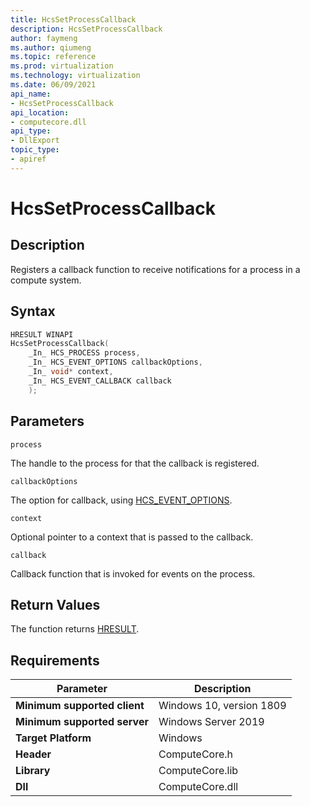 ```yaml
---
title: HcsSetProcessCallback
description: HcsSetProcessCallback
author: faymeng
ms.author: qiumeng
ms.topic: reference
ms.prod: virtualization
ms.technology: virtualization
ms.date: 06/09/2021
api_name:
- HcsSetProcessCallback
api_location:
- computecore.dll
api_type:
- DllExport
topic_type: 
- apiref
---
```

# HcsSetProcessCallback

## Description

Registers a callback function to receive notifications for a process in a compute system.

## Syntax

```cpp
HRESULT WINAPI
HcsSetProcessCallback(
    _In_ HCS_PROCESS process,
    _In_ HCS_EVENT_OPTIONS callbackOptions,
    _In_ void* context,
    _In_ HCS_EVENT_CALLBACK callback
    );
```

## Parameters

`process`

The handle to the process for that the callback is registered.

`callbackOptions`

The option for callback, using [HCS_EVENT_OPTIONS](./HCS_EVENT_OPTIONS.md).

`context`

Optional pointer to a context that is passed to the callback.

`callback`

Callback function that is invoked for events on the process.

## Return Values

The function returns [HRESULT](./HCSHResult.md).

## Requirements

|Parameter|Description|
|---|---|
| **Minimum supported client** | Windows 10, version 1809 |
| **Minimum supported server** | Windows Server 2019 |
| **Target Platform** | Windows |
| **Header** | ComputeCore.h |
| **Library** | ComputeCore.lib |
| **Dll** | ComputeCore.dll |

